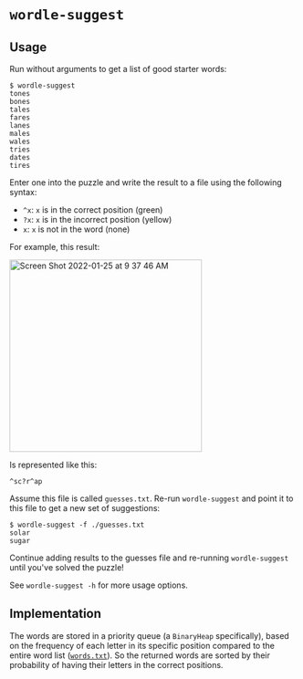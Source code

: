 # `wordle-suggest`

## Usage

Run without arguments to get a list of good starter words:

```shell
$ wordle-suggest
tones
bones
tales
fares
lanes
males
wales
tries
dates
tires
```

Enter one into the puzzle and write the result to a file using the following
syntax:

- `^x`: `x` is in the correct position (green)
- `?x`: `x` is in the incorrect position (yellow)
- `x`: `x` is not in the word (none)

For example, this result:

<img width="337" alt="Screen Shot 2022-01-25 at 9 37 46 AM" src="https://user-images.githubusercontent.com/566993/151033991-a088eb62-5515-4ca4-bcb1-b83bd3f48f10.png">

Is represented like this:

```
^sc?r^ap
```

Assume this file is called `guesses.txt`. Re-run `wordle-suggest` and point it
to this file to get a new set of suggestions:

```shell
$ wordle-suggest -f ./guesses.txt
solar
sugar
```

Continue adding results to the guesses file and re-running `wordle-suggest`
until you've solved the puzzle!

See `wordle-suggest -h` for more usage options.

## Implementation

The words are stored in a priority queue (a `BinaryHeap` specifically), based
on the frequency of each letter in its specific position compared to the entire
word list ([`words.txt`](/words.txt)). So the returned words are sorted by
their probability of having their letters in the correct positions.
